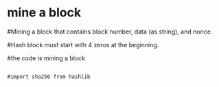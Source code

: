 # mine a block
#Mining a block that contains block number, data (as string), and nonce.

#Hash block must start with 4 zeros at the beginning.



#the code is mining a block 


```python==3.7.8

#import sha256 from hashlib
